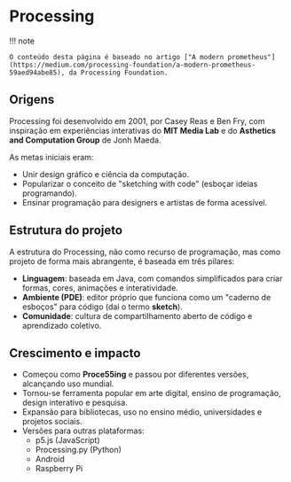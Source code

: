 # Processing

!!! note

    O conteúdo desta página é baseado no artigo ["A modern prometheus"](https://medium.com/processing-foundation/a-modern-prometheus-59aed94abe85), da Processing Foundation.

## Origens

Processing foi desenvolvido em 2001, por Casey Reas e Ben Fry, com inspiração em experiências interativas do **MIT Media Lab** e do **Asthetics and Computation Group** de Jonh Maeda.

As metas iniciais eram:

- Unir design gráfico e ciência da computação.
- Popularizar o conceito de "sketching with code" (esboçar ideias programando).
- Ensinar programação para designers e artistas de forma acessível.


## Estrutura do projeto

A estrutura do Processing, não como recurso de programação, mas como projeto de forma mais abrangente, é baseada em três pilares:

- **Linguagem**: baseada em Java, com comandos simplificados para criar formas, cores, animações e interatividade.
- **Ambiente (PDE)**: editor próprio que funciona como um "caderno de esboços" para código (daí o termo **sketch**).
- **Comunidade**: cultura de compartilhamento aberto de código e aprendizado coletivo.


## Crescimento e impacto

- Começou como **Proce55ing** e passou por diferentes versões, alcançando uso mundial.
- Tornou-se ferramenta popular em arte digital, ensino de programação, design interativo e pesquisa.
- Expansão para bibliotecas, uso no ensino médio, universidades e projetos sociais.
- Versões para outras plataformas:
    - p5.js (JavaScript)
    - Processing.py (Python)
    - Android
    - Raspberry Pi

